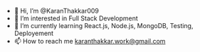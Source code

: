 - 👋 Hi, I’m @KaranThakkar009
- 👀 I’m interested in Full Stack Development
- 🌱 I’m currently learning React.js, Node.js, MongoDB, Testing, Deployement
- 📫 How to reach me karanthakkar.work@gmail.com

<!---
KaranThakkar009/KaranThakkar009 is a ✨ special ✨ repository because its `README.md` (this file) appears on your GitHub profile.
You can click the Preview link to take a look at your changes.
--->
